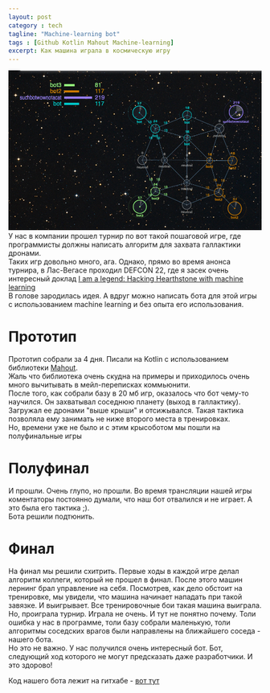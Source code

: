 ```yaml
---
layout: post
category : tech
tagline: "Machine-learning bot"
tags : [Github Kotlin Mahout Machine-learning]
excerpt: Как машина играла в космическую игру
---
```

![Space Marines EPAM Challenge](/images/space-marines.png) 
У нас в компании прошел турнир по вот такой пошаговой игре, где программисты должны написать 
алгоритм для захвата галлактики дронами.  
Таких игр довольно много, ага. Однако, прямо во время анонса турнира, в Лас-Вегасе проходил DEFCON 22, где я засек очень интересный доклад [I am a legend: Hacking Hearthstone with machine learning](https://www.defcon.org/html/defcon-22/dc-22-speakers.html)  
В голове зародилась идея. А вдруг можно написать бота для этой игры с использованием machine learning и без опыта его использования.  

# Прототип
Прототип собрали за 4 дня. Писали на Kotlin с использованием библиотеки [Mahout](https://mahout.apache.org/).  
Жаль что библиотека очень скудна на примеры и приходилось очень много вычитывать в мейл-переписках коммьюнити.  
После того, как собрали базу в 20 мб игр, оказалось что бот чему-то научился. Он захватывал соседнюю планету (выход в галлактику). Загружал ее дронами "выше крыши" и отсижывался. Такая тактика позволяла ему занимать не ниже второго места в тренировках.  
Но, времени уже не было и с этим крысоботом мы пошли на полуфинальные игры

# Полуфинал
И прошли. Очень глупо, но прошли. Во время трансляции нашей игры коментаторы постоянно думали, что наш бот отвалился и не играет. А это была его тактика ;).  
Бота решили подтюнить.

# Финал
На финал мы решили схитрить. Первые ходы в каждой игре делал алгоритм коллеги, который не прошел в финал. После этого машин лернинг брал управление на себя. Посмотрев, как дело обстоит на тренировке, мы увидели, что машина начинает нападать при такой завязке. И выигрывает. Все тренировочные бои такая машина выиграла.  
Но, проиграла турнир. Играла не очень. И тут не понятно почему. Толи ошибка у нас в программе, толи базу собрали маленькую, толи алгоритмы соседских врагов были направлены на ближайшего соседа - нашего бота.  
Но это не важно. У нас получился очень интересный бот. Бот, следующий ход которого не могут предсказать даже разработчики. И это здорово!

Код нашего бота лежит на гитхабе - [вот тут](https://github.com/WonderBeat/suchmarines)